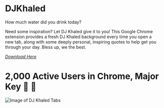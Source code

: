 # DJKhaled
How much water did you drink today?

Need some inspiration? Let DJ Khaled give it to you! This Google Chrome extension provides a fresh DJ Khaled background every time you open a new tab, along with some deeply personal, inspiring quotes to help get you through your day. Bless up, we the best. 

*[Download Here](https://chrome.google.com/webstore/detail/dj-khaled-tabs/ohcphfnhjdpdfggahdmpmadnoaoflmoa)*

# **2,000** Active Users in Chrome, Major Key :key: :pray:

![Image of DJ Khaled Tabs](https://lh3.googleusercontent.com/7ds1wY7UV1U41GubK1Sh89lALYsEUoE80pPlEXSHkSab_1DQv2-pziG24ST9VOuc9O9MENzY=s640-h400-e365-rw)
